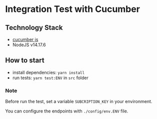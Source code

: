 # Integration Test with Cucumber

## Technology Stack

- [cucumber js](https://github.com/cucumber/cucumber-js)
- NodeJS v14.17.6

## How to start

- install dependencies: `yarn install`
- run tests: `yarn test:ENV` in `src` folder

### Note
Before run the test, set a variable `SUBCRIPTION_KEY` in your environment. 

You can configure the endpoints with `./config/env.ENV` file.

